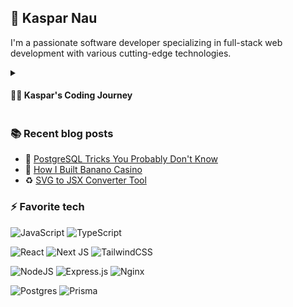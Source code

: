 ## 🏁 Kaspar Nau

I'm a passionate software developer specializing in full-stack web development with various cutting-edge technologies. 

<details>
 <summary><h4>👨‍💻 Kaspar's Coding Journey</h3></summary>
<p>My first memories of tinkering with coding was at just ~10 years old, when I followed a tutorial to create a Batch password promp. Shortly after I started messing around with scripting small Roblox games to play with friends, and the passion only grew from there!</p>
 
<p>At the age of 14, I embarked on my first significant project, developing a Minecraft server that quickly grew from just a couple friends playing it to averaging over 30 player! I'm happy to have created cherished and positive memories for many people around the world. I successfully monetized the project by introducing a Buycraft (now Tebex) web store, resulting in side income through selling in-game ranks and items 😎.</p>

<p>Since then I've had many side projects, and currently my focus lies on working on my TypeScript, Next.js, and PrismaORM skills. I also enjoy solving LeetCode problems and I'm doing the CS50 course to deepen my understanding of low-level stuff!</p>

<p>Other than building awesome things, I also enjoy custom keyboards, working out, and cooking!</p>

<p>I love learning new things, solving complex challenges and creating a positive impact on the world.</p>
</details>

### 📚 Recent blog posts

* 🐘 [PostgreSQL Tricks You Probably Don't Know](https://www.kasparnau.com/blog/postgres-tricks)
* 🍌 [How I Built Banano Casino](https://kasparnau.com/blog/how-i-built-banano-casino)
* ♻ [SVG to JSX Converter Tool](https://kasparnau.com/blog/svg-to-jsx) 

### ⚡ Favorite tech
 
![JavaScript](https://img.shields.io/badge/javascript-%23323330.svg?style=for-the-badge&logo=javascript&logoColor=%23F7DF1E)
![TypeScript](https://img.shields.io/badge/typescript-%23007ACC.svg?style=for-the-badge&logo=typescript&logoColor=white)

![React](https://img.shields.io/badge/react-%2320232a.svg?style=for-the-badge&logo=react&logoColor=%2361DAFB)
![Next JS](https://img.shields.io/badge/Next-black?style=for-the-badge&logo=next.js&logoColor=white)
![TailwindCSS](https://img.shields.io/badge/tailwindcss-%2338B2AC.svg?style=for-the-badge&logo=tailwind-css&logoColor=white)

![NodeJS](https://img.shields.io/badge/node.js-6DA55F?style=for-the-badge&logo=node.js&logoColor=white)
![Express.js](https://img.shields.io/badge/express.js-%23404d59.svg?style=for-the-badge&logo=express&logoColor=%2361DAFB)
![Nginx](https://img.shields.io/badge/nginx-%23009639.svg?style=for-the-badge&logo=nginx&logoColor=white)

![Postgres](https://img.shields.io/badge/postgres-%23316192.svg?style=for-the-badge&logo=postgresql&logoColor=white)
![Prisma](https://img.shields.io/badge/Prisma-3982CE?style=for-the-badge&logo=Prisma&logoColor=white)
